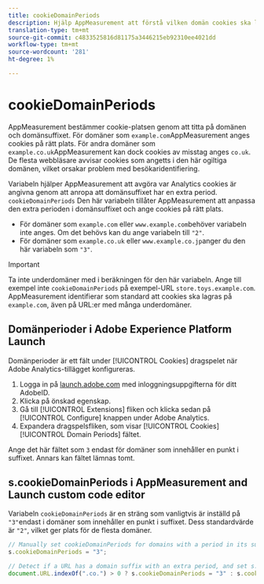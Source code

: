 ```yaml
---
title: cookieDomainPeriods
description: Hjälp AppMeasurement att förstå vilken domän cookies ska lagras i om din domän har en punkt i suffixet.
translation-type: tm+mt
source-git-commit: c4833525816d81175a3446215eb92310ee4021dd
workflow-type: tm+mt
source-wordcount: '281'
ht-degree: 1%

---
```



# cookieDomainPeriods

AppMeasurement bestämmer cookie-platsen genom att titta på domänen och domänsuffixet. För domäner som `example.com`AppMeasurement anges cookies på rätt plats. För andra domäner som `example.co.uk`AppMeasurement kan dock cookies av misstag anges `co.uk`. De flesta webbläsare avvisar cookies som angetts i den här ogiltiga domänen, vilket orsakar problem med besökaridentifiering.

Variabeln hjälper AppMeasurement att avgöra var Analytics cookies är angivna genom att anropa att domänsuffixet har en extra period. `cookieDomainPeriods` Den här variabeln tillåter AppMeasurement att anpassa den extra perioden i domänsuffixet och ange cookies på rätt plats.

* För domäner som `example.com` eller `www.example.com`behöver variabeln inte anges. Om det behövs kan du ange variabeln till `"2"`.
* För domäner som `example.co.uk` eller `www.example.co.jp`anger du den här variabeln som `"3"`.

>[!IMPORTANT]
>
>Ta inte underdomäner med i beräkningen för den här variabeln. Ange till exempel inte `cookieDomainPeriods` på exempel-URL `store.toys.example.com`. AppMeasurement identifierar som standard att cookies ska lagras på `example.com`, även på URL:er med många underdomäner.

## Domänperioder i Adobe Experience Platform Launch

Domänperioder är ett fält under [!UICONTROL Cookies] dragspelet när Adobe Analytics-tillägget konfigureras.

1. Logga in på [launch.adobe.com](https://launch.adobe.com) med inloggningsuppgifterna för ditt AdobeID.
2. Klicka på önskad egenskap.
3. Gå till [!UICONTROL Extensions] fliken och klicka sedan på [!UICONTROL Configure] knappen under Adobe Analytics.
4. Expandera dragspelsfliken, som visar [!UICONTROL Cookies] [!UICONTROL Domain Periods] fältet.

Ange det här fältet som `3` endast för domäner som innehåller en punkt i suffixet. Annars kan fältet lämnas tomt.

## s.cookieDomainPeriods i AppMeasurement and Launch custom code editor

Variabeln `cookieDomainPeriods` är en sträng som vanligtvis är inställd på `"3"`endast i domäner som innehåller en punkt i suffixet. Dess standardvärde är `"2"`, vilket ger plats för de flesta domäner.

```js
// Manually set cookieDomainPeriods for domains with a period in its suffix, such as www.example.co.uk
s.cookieDomainPeriods = "3";

// Detect if a URL has a domain suffix with an extra period, and set s.cookieDomainPeriods automatically
document.URL.indexOf(".co.") > 0 ? s.cookieDomainPeriods = "3" : s.cookieDomainPeriods = "2";
```
